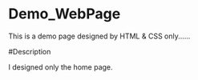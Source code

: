 # Demo_WebPage
This is a demo page designed by HTML & CSS only......




#Description

I designed only the home page.
